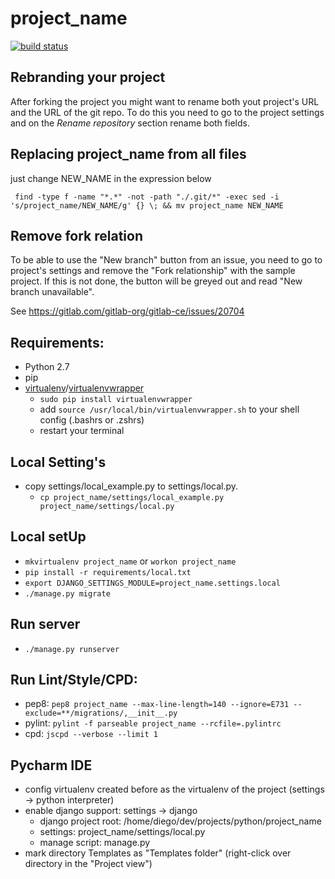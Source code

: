 project_name
===============

[![build status](//gitlab.devartis.com/samples/django-sample/badges/master/build.svg)](http://gitlab.devartis.com/samples/django-sample/commits/master)

## Rebranding your project

After forking the project you might want to rename both yout project's URL and the URL of the git repo. To do this you need to go to the project settings and on the *Rename repository* section rename both fields.

## Replacing project_name from all files
just change NEW_NAME in the expression below

` find -type f -name "*.*" -not -path "./.git/*" -exec sed -i 's/project_name/NEW_NAME/g' {} \; && mv project_name NEW_NAME`

## Remove fork relation

To be able to use the "New branch" button from an issue, you need to go to project's settings and remove the "Fork relationship" with the sample project. If this is not done, the button will be greyed out and read "New branch unavailable".

See https://gitlab.com/gitlab-org/gitlab-ce/issues/20704

## Requirements:
* Python 2.7
* pip
* [virtualenv](https://virtualenv.readthedocs.org/en/latest/installation.html)/[virtualenvwrapper](https://virtualenvwrapper.readthedocs.org/en/latest/)
    - `sudo pip install virtualenvwrapper`
    - add `source /usr/local/bin/virtualenvwrapper.sh` to your shell config (.bashrs or .zshrs)
    - restart your terminal

## Local Setting's 
* copy settings/local_example.py to settings/local.py.
    - `cp project_name/settings/local_example.py project_name/settings/local.py`
    
## Local setUp
* `mkvirtualenv project_name` or `workon project_name`
* `pip install -r requirements/local.txt`
* `export DJANGO_SETTINGS_MODULE=project_name.settings.local`
* `./manage.py migrate`

## Run server
* `./manage.py runserver`

## Run Lint/Style/CPD:
* pep8: `pep8 project_name --max-line-length=140 --ignore=E731 --exclude=**/migrations/,__init__.py`
* pylint: `pylint -f parseable project_name --rcfile=.pylintrc`
* cpd: `jscpd --verbose --limit 1`

## Pycharm IDE
* config virtualenv created before as the virtualenv of the project (settings -> python interpreter)
* enable django support: settings -> django 
    - django project root: /home/diego/dev/projects/python/project_name
    - settings: project_name/settings/local.py
    - manage script: manage.py
* mark directory Templates as "Templates folder" (right-click over directory in the "Project view")

